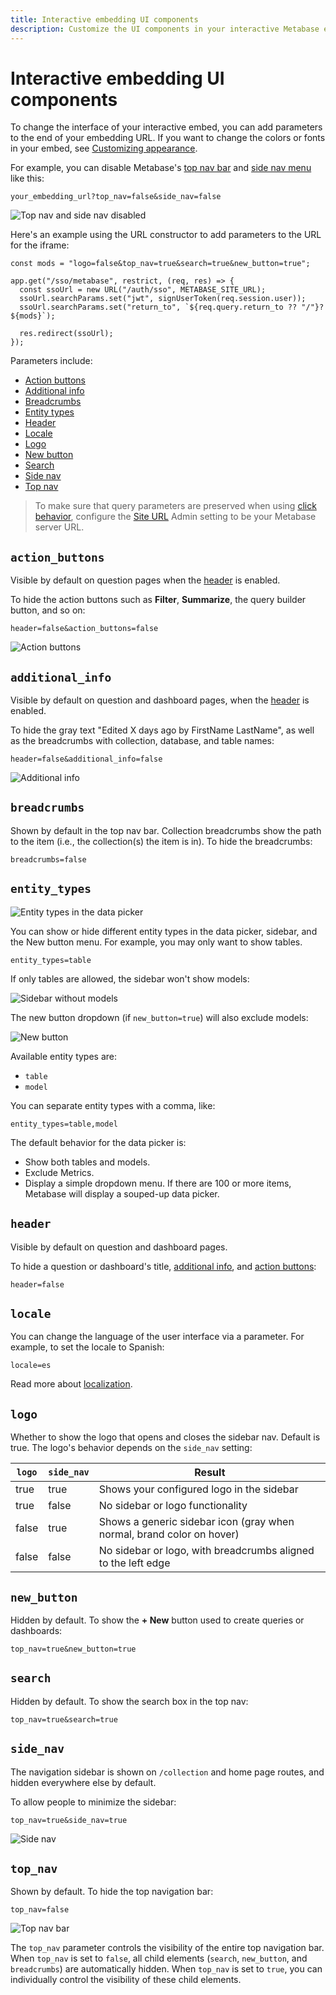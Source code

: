 ```yaml
---
title: Interactive embedding UI components
description: Customize the UI components in your interactive Metabase embed by adding parameters to the embedding URL.
---
```


# Interactive embedding UI components

To change the interface of your interactive embed, you can add parameters to the end of your embedding URL. If you want to change the colors or fonts in your embed, see [Customizing appearance](../configuring-metabase/appearance.md).

For example, you can disable Metabase's [top nav bar](#top_nav) and [side nav menu](#side_nav) like this:

```
your_embedding_url?top_nav=false&side_nav=false
```

![Top nav and side nav disabled](./images/no-top-no-side.png)

Here's an example using the URL constructor to add parameters to the URL for the iframe:

```tsx
const mods = "logo=false&top_nav=true&search=true&new_button=true";

app.get("/sso/metabase", restrict, (req, res) => {
  const ssoUrl = new URL("/auth/sso", METABASE_SITE_URL);
  ssoUrl.searchParams.set("jwt", signUserToken(req.session.user));
  ssoUrl.searchParams.set("return_to", `${req.query.return_to ?? "/"}?${mods}`);

  res.redirect(ssoUrl);
});
```

Parameters include:

- [Action buttons](#action_buttons)
- [Additional info](#additional_info)
- [Breadcrumbs](#breadcrumbs)
- [Entity types](#entity_types)
- [Header](#header)
- [Locale](#locale)
- [Logo](#logo)
- [New button](#new_button)
- [Search](#search)
- [Side nav](#side_nav)
- [Top nav](#top_nav)

> To make sure that query parameters are preserved when using [click behavior](../dashboards/interactive.md#customizing-click-behavior), configure the [Site URL](../configuring-metabase/settings.md#site-url) Admin setting to be your Metabase server URL.

## `action_buttons`

Visible by default on question pages when the [header](#header) is enabled.

To hide the action buttons such as **Filter**, **Summarize**, the query builder button, and so on:

```
header=false&action_buttons=false
```

![Action buttons](./images/action-buttons.png)

## `additional_info`

Visible by default on question and dashboard pages, when the [header](#header) is enabled.

To hide the gray text "Edited X days ago by FirstName LastName", as well as the breadcrumbs with collection, database, and table names:

`header=false&additional_info=false`

![Additional info](./images/additional-info.png)

## `breadcrumbs`

Shown by default in the top nav bar. Collection breadcrumbs show the path to the item (i.e., the collection(s) the item is in). To hide the breadcrumbs:

```
breadcrumbs=false
```

## `entity_types`

![Entity types in the data picker](./images/data-picker.png)

You can show or hide different entity types in the data picker, sidebar, and the New button menu. For example, you may only want to show tables.

```
entity_types=table
```

If only tables are allowed, the sidebar won't show models:

![Sidebar without models](./images/sidebar-without-models.png)

The new button dropdown (if `new_button=true`) will also exclude models:

![New button](./images/new-button-dropdown.png)

Available entity types are:

- `table`
- `model`

You can separate entity types with a comma, like:

```
entity_types=table,model
```

The default behavior for the data picker is:

- Show both tables and models.
- Exclude Metrics.
- Display a simple dropdown menu. If there are 100 or more items, Metabase will display a souped-up data picker.


## `header`

Visible by default on question and dashboard pages.

To hide a question or dashboard's title, [additional info](#additional_info), and [action buttons](#action_buttons):

`header=false`

## `locale`

You can change the language of the user interface via a parameter. For example, to set the locale to Spanish:

```
locale=es
```

Read more about [localization](../configuring-metabase/localization.md).

## `logo`

Whether to show the logo that opens and closes the sidebar nav. Default is true. The logo's behavior depends on the `side_nav` setting:

| `logo` | `side_nav` | Result |
|--------|------------|--------|
| true   | true       | Shows your configured logo in the sidebar |
| true   | false      | No sidebar or logo functionality |
| false  | true       | Shows a generic sidebar icon (gray when normal, brand color on hover) |
| false  | false      | No sidebar or logo, with breadcrumbs aligned to the left edge |

## `new_button`

Hidden by default. To show the **+ New** button used to create queries or dashboards:

```
top_nav=true&new_button=true
```

## `search`

Hidden by default. To show the search box in the top nav:

```
top_nav=true&search=true
```

## `side_nav`

The navigation sidebar is shown on `/collection` and home page routes, and hidden everywhere else by default.

To allow people to minimize the sidebar:

```
top_nav=true&side_nav=true
```

![Side nav](./images/side-nav.png)

## `top_nav`

Shown by default. To hide the top navigation bar:

```
top_nav=false
```

![Top nav bar](./images/top-nav.png)

The `top_nav` parameter controls the visibility of the entire top navigation bar. When `top_nav` is set to `false`, all child elements (`search`, `new_button`, and `breadcrumbs`) are automatically hidden. When `top_nav` is set to `true`, you can individually control the visibility of these child elements.
